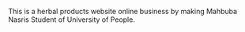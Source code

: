 This is a herbal products website online business by making Mahbuba Nasris Student of University of People. 
